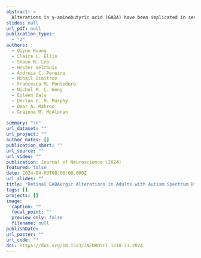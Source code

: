 ```yaml
---
abstract: >
  Alterations in γ-aminobutyric acid (GABA) have been implicated in sensory differences in individuals with autism spectrum disorder (ASD). Visual signals are initially processed in the retina, and in this study, we explored the hypotheses that the GABA-dependent retinal response to light is altered in individuals with ASD. Light-adapted electroretinograms were recorded from 61 adults (38 males and 23 females; n = 22 ASD) in response to three stimulus protocols: (1) the standard white flash, (2) the standard 30 Hz flickering protocol, and (3) the photopic negative response protocol. Participants were administered an oral dose of placebo, 15 or 30 mg of arbaclofen (STX209, GABAB agonist) in a randomized, double-blind, crossover order before the test. At baseline (placebo), the a-wave amplitudes in response to single white flashes were more prominent in ASD, relative to typically developed (TD) participants. Arbaclofen was associated with a decrease in the a-wave amplitude in ASD, but an increase in TD, eliminating the group difference observed at baseline. The extent of this arbaclofen-elicited shift significantly correlated with the arbaclofen-elicited shift in cortical responses to auditory stimuli as measured by using an electroencephalogram in our prior study and with broader autistic traits measured with the autism quotient across the whole cohort. Hence, GABA-dependent differences in retinal light processing in ASD appear to be an accessible component of a wider autistic difference in the central processing of sensory information, which may be upstream of more complex autistic phenotypes.
slides: null
url_pdf: null
publication_types:
  - "2"
authors:
  - Qiyun Huang
  - Claire L. Ellis
  - Shaun M. Leo
  - Hester Velthuis
  - Andreia C. Pereira
  - Mihail Dimitrov
  - Francesca M. Ponteduro
  - Nichol M. L. Wong
  - Eileen Daly
  - Declan G. M. Murphy
  - Omar A. Mahroo
  - Gráinne M. McAlonan
  
summary: "\n"
url_dataset: ""
url_project: ""
author_notes: []
publication_short: ""
url_source: ""
url_video: ""
publication: Journal of Neuroscience (2024)
featured: false
date: 2024-04-03T00:00:00.000Z
url_slides: ""
title: "Retinal GABAergic Alterations in Adults with Autism Spectrum Disorder"
tags: []
projects: []
image:
  caption: ""
  focal_point: ""
  preview_only: false
  filename: null
publishDate: 
url_poster: ""
url_code: ""
doi: https://doi.org/10.1523/JNEUROSCI.1218-23.2024
---
```


<!--- {{% callout note %}} ---->

<!--- Click the _Cite_ button above to demo the feature to enable visitors to import publication metadata into their reference management software. ---->
<!--- {{% /callout %}} ---->

<!--- Supplementary notes can be added here, including [code and math](https://wowchemy.com/docs/content/writing-markdown-latex/). ---->
